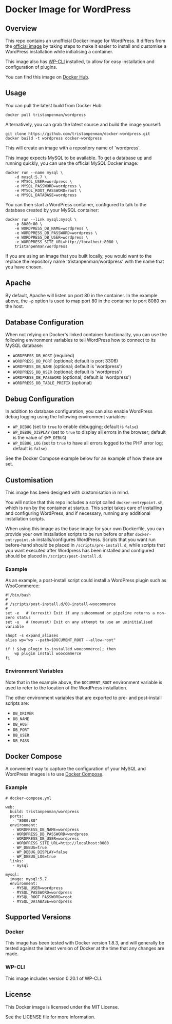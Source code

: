# Docker Image for WordPress #

## Overview ##

This repo contains an unofficial Docker image for WordPress. It differs from the [official image](https://hub.docker.com/_/wordpress/) by taking steps to make it easier to install and customise a WordPress installation while initialising a container.

This image also has [WP-CLI](http://wp-cli.org/) installed, to allow for easy installation and configuration of plugins.

You can find this image on [Docker Hub](https://hub.docker.com/r/tristanpenman/wordpress/).

## Usage ##

You can pull the latest build from Docker Hub:

    docker pull tristanpenman/wordpress

Alternatively, you can grab the latest source and build the image yourself:

    git clone https://github.com/tristanpenman/docker-wordpress.git
    docker build -t wordpress docker-wordpress

This will create an image with a repository name of 'wordpress'.

This image expects MySQL to be available. To get a database up and running quickly, you can use the official MySQL Docker image:

    docker run --name mysql \
        -d mysql:5.7 \
        -e MYSQL_USER=wordpress \
        -e MYSQL_PASSWORD=wordpress \
        -e MYSQL_ROOT_PASSWORD=root \
        -e MYSQL_DATABASE=wordpress

You can then start a WordPress container, configured to talk to the database created by your MySQL container:

    docker run --link mysql:mysql \
        -p 8080:80 \
        -e WORDPRESS_DB_NAME=wordpress \
        -e WORDPRESS_DB_PASSWORD=wordpress \
        -e WORDPRESS_DB_USER=wordpress \
        -e WORDPRESS_SITE_URL=http://localhost:8080 \
        tristanpenman/wordpress

If you are using an image that you built locally, you would want to the replace the repository name 'tristanpenman/wordpress' with the name that you have chosen.

## Apache ##

By default, Apache will listen on port 80 in the container. In the example above, the `-p` option is used to map port 80 in the container to port 8080 on the host.

## Database Configuration ##

When not relying on Docker's linked container functionality, you can use the following environment variables to tell WordPress how to connect to its MySQL database:

 * `WORDPRESS_DB_HOST` (required)
 * `WORDPRESS_DB_PORT` (optional; default is port 3306)
 * `WORDPRESS_DB_NAME` (optional; default is 'wordpress')
 * `WORDPRESS_DB_USER` (optional; default is 'wordpress')
 * `WORDPRESS_DB_PASSWORD` (optional; default is 'wordpress')
 * `WORDPRESS_DB_TABLE_PREFIX` (optional)

## Debug Configuration ##

In addition to database configuration, you can also enable WordPress debug logging using the following environment variables:

 * `WP_DEBUG` (set to `true` to enable debugging; default is `false`)
 * `WP_DEBUG_DISPLAY` (set to `true` to display all errors in the browser; default is the value of `$WP_DEBUG`)
 * `WP_DEBUG_LOG` (set to `true` to have all errors logged to the PHP error log; default is `false`)

See the Docker Compose example below for an example of how these are set.

## Customisation ##

This image has been designed with customisation in mind.

You will notice that this repo includes a script called `docker-entrypoint.sh`, which is run by the container at startup. This script takes care of installing and configuring WordPress, and if necessary, running any additional installation scripts.

When using this image as the base image for your own Dockerfile, you can provide your own installation scripts to be run before or after `docker-entrypoint.sh` installs/configures WordPress. Scripts that you want run before-hand should be placed in `/scripts/pre-install.d`, while scripts that you want executed after Wordpress has been installed and configured should be placed in `/scripts/post-install.d`.

### Example ###

As an example, a post-install script could install a WordPress plugin such as WooCommerce:

    #!/bin/bash
    #
    # /scripts/post-install.d/00-install-woocommerce
    #
    set -e   # (errexit) Exit if any subcommand or pipeline returns a non-zero status
    set -u   # (nounset) Exit on any attempt to use an uninitialised variable

    shopt -s expand_aliases
    alias wp="wp --path=$DOCUMENT_ROOT --allow-root"

    if ! $(wp plugin is-installed woocommerce); then
        wp plugin install woocommerce
    fi

### Environment Variables ###

Note that in the example above, the `DOCUMENT_ROOT` environment variable is used to refer to the location of the WordPress installation.

The other environment variables that are exported to pre- and post-install scripts are:
  
 * `DB_DRIVER`
 * `DB_NAME`
 * `DB_HOST`
 * `DB_PORT`
 * `DB_USER`
 * `DB_PASS`

## Docker Compose ##

A convenient way to capture the configuration of your MySQL and WordPress images is to use [Docker Compose](https://docs.docker.com/compose/).

### Example ###

    # docker-compose.yml

    web:
      build: tristanpenman/wordpress
      ports: 
       - "8080:80"
      environment:
       - WORDPRESS_DB_NAME=wordpress
       - WORDPRESS_DB_PASSWORD=wordpress
       - WORDPRESS_DB_USER=wordpress
       - WORDPRESS_SITE_URL=http://localhost:8080
       - WP_DEBUG=true
       - WP_DEBUG_DISPLAY=false
       - WP_DEBUG_LOG=true
      links:
       - mysql

    mysql:
      image: mysql:5.7
      environment:
       - MYSQL_USER=wordpress
       - MYSQL_PASSWORD=wordpress
       - MYSQL_ROOT_PASSWORD=root
       - MYSQL_DATABASE=wordpress

## Supported Versions ##

### Docker ###

This image has been tested with Docker version 1.8.3, and will generally be tested against the latest version of Docker at the time that any changes are made.

### WP-CLI ###

This image includes version 0.20.1 of WP-CLI.

## License ##

This Docker image is licensed under the MIT License.

See the LICENSE file for more information.
